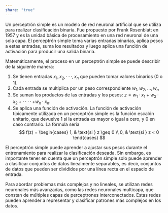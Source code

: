```yaml
---
share: "true"
---
```


Un perceptrón simple es un modelo de red neuronal artificial que se utiliza para realizar clasificación binaria. Fue propuesto por Frank Rosenblatt en 1957 y es la unidad básica de procesamiento en una red neuronal de una sola capa. El perceptrón simple toma varias entradas binarias, aplica pesos a estas entradas, suma los resultados y luego aplica una función de activación para producir una salida binaria.

Matemáticamente, el proceso en un perceptrón simple se puede describir de la siguiente manera:

1. Se tienen entradas $x_1, x_2, ···, x_n$ que pueden tomar valores binarios (0 o 1).
2. Cada entrada se multiplica por un peso correspondiente $w_1, w_2, \ldots, w_n$
3. Se suman los productos de las entradas y los pesos: $z = w_1 · x_1 + w_2 · x_2 + ···· + w_n · x_n.$
4. Se aplica una función de activación. La función de activación típicamente utilizada en un perceptrón simple es la función escalón unitario, que devuelve 1 si la entrada es mayor o igual a cero, y 0 en caso contrario. La fórmula sería $$
f(z) = \begin{cases} 1, & \text{si } z \geq 0 \\ 0, & \text{si } z < 0 \end{cases}
$$

El perceptrón simple puede aprender a ajustar sus pesos durante el entrenamiento para realizar la clasificación deseada. Sin embargo, es importante tener en cuenta que un perceptrón simple solo puede aprender a clasificar conjuntos de datos linealmente separables, es decir, conjuntos de datos que pueden ser divididos por una línea recta en el espacio de entrada.

Para abordar problemas más complejos y no lineales, se utilizan redes neuronales más avanzadas, como las redes neuronales multicapa, que constan de múltiples capas de perceptrones interconectados. Estas redes pueden aprender a representar y clasificar patrones más complejos en los datos.
